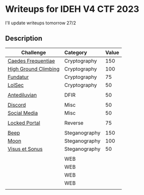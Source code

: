 # Writeups for IDEH V4 CTF 2023
I'll update writeups tomorrow 27/2
## Description  

Challenge | Category | Value      
----------|:---------|:-----------
[Caedes Frequentiae](https://github.com/BaadMaro/CTF/tree/main/IDEH%20V4/Cryptography/Caedes%20Frequentiae) | Cryptography | 150
[High Ground Climbing](https://github.com/BaadMaro/CTF/tree/main/IDEH%20V4/Cryptography/High%20Ground%20Climbing) | Cryptography | 100
[Fundatur](https://github.com/BaadMaro/CTF/tree/main/IDEH%20V4/Cryptography/Fundatur) | Cryptography | 75
[LolSec](https://github.com/BaadMaro/CTF/tree/main/IDEH%20V4/Cryptography/LolSec) | Cryptography | 50
[]() | []() | []()
[Antediluvian](https://github.com/BaadMaro/CTF/tree/main/IDEH%20V4/DFIR/Antediluvian) | DFIR | 50
[]() | []() | []()
[Discord](https://github.com/BaadMaro/CTF/tree/main/IDEH%20V4/Misc/Discord) | Misc | 50
[Social Media](https://github.com/BaadMaro/CTF/tree/main/IDEH%20V4/Misc/Social%20Media) | Misc | 50
[]() | []() | []()
[Locked Portal](https://github.com/BaadMaro/CTF/tree/main/IDEH%20V4/Reverse/Locked%20Portal) | Reverse | 75
[]() | []() | []()
[Beep](https://github.com/BaadMaro/CTF/tree/main/IDEH%20V4/Steganography/Beep) | Steganography | 150
[Moon](https://github.com/BaadMaro/CTF/tree/main/IDEH%20V4/Steganography/Moon) | Steganography | 100
[Visus et Sonus](https://github.com/BaadMaro/CTF/tree/main/IDEH%20V4/Steganography/Visus%20et%20Sonus) | Steganography | 50
[]() | []() | []()
[]() | WEB | 
[]() | WEB | 
[]() | WEB | 
[]() | WEB | 
[]() | []() | []()
